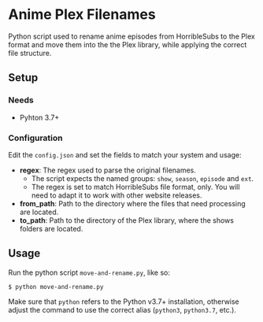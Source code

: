 # Anime Plex Filenames
Python script used to rename anime episodes from HorribleSubs to the Plex format and move them into the the Plex library, while applying the correct file structure.

## Setup
### Needs
- Pyhton 3.7+

### Configuration
Edit the `config.json` and set the fields to match your system and usage:
- **regex**: The regex used to parse the original filenames.
    - The script expects the named groups: `show`, `season`, `episode` and `ext`.
    - The regex is set to match HorribleSubs file format, only. You will need to adapt it to work with other website releases.
- **from_path**: Path to the directory where the files that need processing are located.
- **to_path**: Path to the directory of the Plex library, where the shows folders are located.

## Usage
Run the python script `move-and-rename.py`, like so:
```shell
$ python move-and-rename.py
```
Make sure that `python` refers to the Python v3.7+ installation, otherwise adjust the command to use the correct alias (`python3`, `python3.7`, etc.).